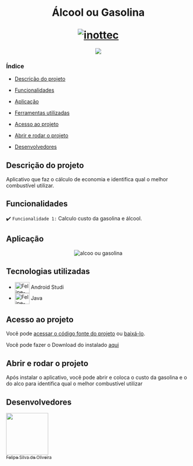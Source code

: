 
<h1 align="center">
  <p align="center">Álcool ou Gasolina</p>
  <a href="https://inottec.com.br/inottec-cdv/"><img src="https://user-images.githubusercontent.com/63815922/216737345-dd7dd7e7-2328-423f-aaea-e0ae329cb87e.png?text=inottec-CDV#vitrinedev" alt="inottec"></a>
</h1>

<p align="center">
<img src="http://img.shields.io/static/v1?label=STATUS&message=EM%20DESENVOLVIMENTO&color=GREEN&style=for-the-badge"/>
</p>

### Índice

- [Descrição do projeto](#descrição-do-projeto)

- [Funcionalidades](#funcionalidades)

- [Aplicação](#aplicação)

- [Ferramentas utilizadas](#ferramentas-utilizadas)

- [Acesso ao projeto](#acesso-ao-projeto)

- [Abrir e rodar o projeto](#abrir-e-rodar-o-projeto)

- [Desenvolvedores](#desenvolvedores)

## Descrição do projeto 

<p align="justify">

Aplicativo que faz o cálculo de economia e identifica qual o melhor combustível utilizar.

</p>

## Funcionalidades

:heavy_check_mark: `Funcionalidade 1:` Calculo custo da gasolina e álcool.



## Aplicação

<div align="center">

![alcoo ou gasolina](https://user-images.githubusercontent.com/63815922/173049513-01084ac3-77c9-475a-8ffa-61eeaf4bc71f.gif)

</div>

###

## Tecnologias utilizadas

  *  <img align="center" alt="Felipe-Androidstudio" height="30" width="40" src="https://cdn.jsdelivr.net/gh/devicons/devicon/icons/androidstudio/androidstudio-original.svg"> Android Studi     
  *  <img align="center" alt="Felipe-Java" height="30" width="40" src="https://cdn.jsdelivr.net/gh/devicons/devicon/icons/java/java-original.svg"> Java
  
###

## Acesso ao projeto

Você pode [acessar o código fonte do projeto](https://github.com/Felipe-S-O/app-alcool-ou-gasolina) ou [baixá-lo](https://github.com/Felipe-S-O/app-alcool-ou-gasolina/archive/refs/heads/main.zip).


Você pode fazer o Download do instalado [aqui](https://drive.google.com/file/d/1aAoveBWRdB65bAb_vZVxDQhpPK9-XIFY/view?usp=sharing)

## Abrir e rodar o projeto

Após instalar o aplicativo, você pode abrir e coloca o custo da gasolina e o do alco para identifica qual o melhor combustível utilizar

## Desenvolvedores

[<img src="https://avatars.githubusercontent.com/u/63815922?v=4" width=115><br><sub>Felipe Silva de Oliveira</sub>](https://github.com/Felipe-S-O) 


